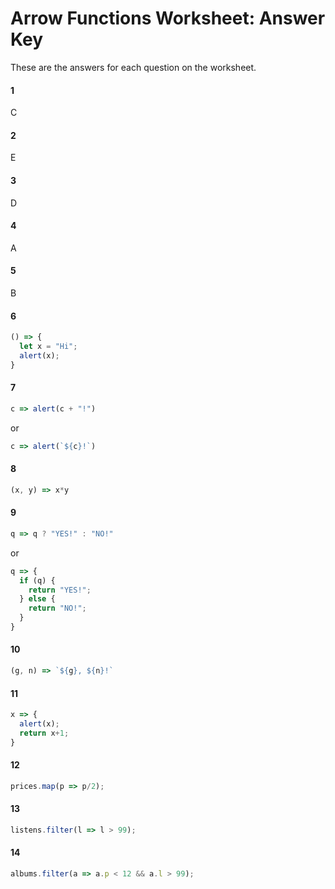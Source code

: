 # Arrow Functions Worksheet: Answer Key
These are the answers for each question on the worksheet.

#### 1
C

#### 2
E

#### 3
D

#### 4
A

#### 5
B

#### 6
```js
() => {
  let x = "Hi";
  alert(x);
}
```

#### 7
```js
c => alert(c + "!")
```

or

```js
c => alert(`${c}!`)
```

#### 8
```js
(x, y) => x*y
```

#### 9
```js
q => q ? "YES!" : "NO!"
```

or

```js
q => {
  if (q) {
    return "YES!";
  } else {
    return "NO!";
  }
}
```

#### 10
```js
(g, n) => `${g}, ${n}!`
```

#### 11
```js
x => {
  alert(x);
  return x+1;
}
```

#### 12
```js
prices.map(p => p/2);
```

#### 13
```js
listens.filter(l => l > 99);
```

#### 14
```js
albums.filter(a => a.p < 12 && a.l > 99);
```
